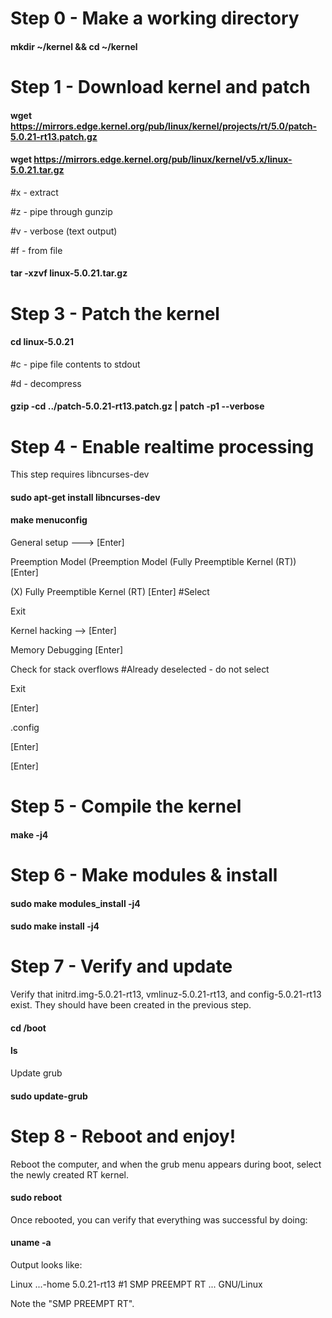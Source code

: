 # Step 0 - Make a working directory

#### mkdir ~/kernel && cd ~/kernel

# Step 1 - Download kernel and patch

#### wget https://mirrors.edge.kernel.org/pub/linux/kernel/projects/rt/5.0/patch-5.0.21-rt13.patch.gz

#### wget https://mirrors.edge.kernel.org/pub/linux/kernel/v5.x/linux-5.0.21.tar.gz

  #x - extract

  #z - pipe through gunzip

  #v - verbose (text output)

  #f - from file

#### tar -xzvf linux-5.0.21.tar.gz

# Step 3 - Patch the kernel

#### cd linux-5.0.21

  #c - pipe file contents to stdout

  #d - decompress

#### gzip -cd ../patch-5.0.21-rt13.patch.gz | patch -p1 --verbose

# Step 4 - Enable realtime processing

  This step requires libncurses-dev

#### sudo apt-get install libncurses-dev

#### make menuconfig

  General setup ---> [Enter]
  
  Preemption Model (Preemption Model (Fully Preemptible Kernel (RT)) [Enter]
  
  (X) Fully Preemptible Kernel (RT) [Enter] #Select

  Exit

  Kernel hacking --> [Enter]

  Memory Debugging [Enter]

  Check for stack overflows #Already deselected - do not select

  Exit

  <Save> [Enter]

  .config

  <Okay> [Enter]

  <Exit> [Enter]
 
 # Step 5 - Compile the kernel
 
 #### make -j4
 
# Step 6 - Make modules & install
 
#### sudo make modules_install -j4

#### sudo make install -j4

# Step 7 - Verify and update

  Verify that initrd.img-5.0.21-rt13, vmlinuz-5.0.21-rt13, and config-5.0.21-rt13 exist. They should have been created in the previous step.

#### cd /boot

#### ls

  Update grub 

#### sudo update-grub

# Step 8 - Reboot and enjoy!

  Reboot the computer, and when the grub menu appears during boot, select the newly created RT kernel.

#### sudo reboot

  Once rebooted, you can verify that everything was successful by doing:

#### uname -a

  Output looks like:

  Linux ...-home 5.0.21-rt13 #1 SMP PREEMPT RT ... GNU/Linux

  Note the "SMP PREEMPT RT".
